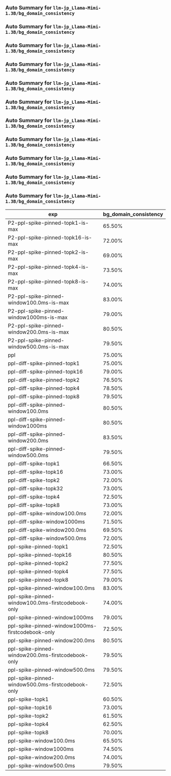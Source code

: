 ### Auto Summary for `llm-jp_Llama-Mimi-1.3B/bg_domain_consistency`

### Auto Summary for `llm-jp_Llama-Mimi-1.3B/bg_domain_consistency`

### Auto Summary for `llm-jp_Llama-Mimi-1.3B/bg_domain_consistency`

### Auto Summary for `llm-jp_Llama-Mimi-1.3B/bg_domain_consistency`

### Auto Summary for `llm-jp_Llama-Mimi-1.3B/bg_domain_consistency`

### Auto Summary for `llm-jp_Llama-Mimi-1.3B/bg_domain_consistency`

### Auto Summary for `llm-jp_Llama-Mimi-1.3B/bg_domain_consistency`

### Auto Summary for `llm-jp_Llama-Mimi-1.3B/bg_domain_consistency`

### Auto Summary for `llm-jp_Llama-Mimi-1.3B/bg_domain_consistency`

### Auto Summary for `llm-jp_Llama-Mimi-1.3B/bg_domain_consistency`

### Auto Summary for `llm-jp_Llama-Mimi-1.3B/bg_domain_consistency`

<!-- AUTO-GEN: SPLIT TABLE -->
| exp | bg_domain_consistency |
| --- | --- |
| P2-ppl-spike-pinned-topk1-is-max | 65.50% |
| P2-ppl-spike-pinned-topk16-is-max | 72.00% |
| P2-ppl-spike-pinned-topk2-is-max | 69.00% |
| P2-ppl-spike-pinned-topk4-is-max | 73.50% |
| P2-ppl-spike-pinned-topk8-is-max | 74.00% |
| P2-ppl-spike-pinned-window100.0ms-is-max | 83.00% |
| P2-ppl-spike-pinned-window1000ms-is-max | 79.00% |
| P2-ppl-spike-pinned-window200.0ms-is-max | 80.50% |
| P2-ppl-spike-pinned-window500.0ms-is-max | 79.50% |
| ppl | 75.00% |
| ppl-diff-spike-pinned-topk1 | 75.00% |
| ppl-diff-spike-pinned-topk16 | 79.00% |
| ppl-diff-spike-pinned-topk2 | 76.50% |
| ppl-diff-spike-pinned-topk4 | 78.50% |
| ppl-diff-spike-pinned-topk8 | 79.50% |
| ppl-diff-spike-pinned-window100.0ms | 80.50% |
| ppl-diff-spike-pinned-window1000ms | 80.50% |
| ppl-diff-spike-pinned-window200.0ms | 83.50% |
| ppl-diff-spike-pinned-window500.0ms | 79.50% |
| ppl-diff-spike-topk1 | 66.50% |
| ppl-diff-spike-topk16 | 73.00% |
| ppl-diff-spike-topk2 | 72.00% |
| ppl-diff-spike-topk32 | 73.00% |
| ppl-diff-spike-topk4 | 72.50% |
| ppl-diff-spike-topk8 | 73.00% |
| ppl-diff-spike-window100.0ms | 72.00% |
| ppl-diff-spike-window1000ms | 71.50% |
| ppl-diff-spike-window200.0ms | 69.50% |
| ppl-diff-spike-window500.0ms | 72.00% |
| ppl-spike-pinned-topk1 | 72.50% |
| ppl-spike-pinned-topk16 | 80.50% |
| ppl-spike-pinned-topk2 | 77.50% |
| ppl-spike-pinned-topk4 | 77.50% |
| ppl-spike-pinned-topk8 | 79.00% |
| ppl-spike-pinned-window100.0ms | 83.00% |
| ppl-spike-pinned-window100.0ms-firstcodebook-only | 74.00% |
| ppl-spike-pinned-window1000ms | 79.00% |
| ppl-spike-pinned-window1000ms-firstcodebook-only | 72.50% |
| ppl-spike-pinned-window200.0ms | 80.50% |
| ppl-spike-pinned-window200.0ms-firstcodebook-only | 79.50% |
| ppl-spike-pinned-window500.0ms | 79.50% |
| ppl-spike-pinned-window500.0ms-firstcodebook-only | 72.50% |
| ppl-spike-topk1 | 60.50% |
| ppl-spike-topk16 | 73.00% |
| ppl-spike-topk2 | 61.50% |
| ppl-spike-topk4 | 62.50% |
| ppl-spike-topk8 | 70.00% |
| ppl-spike-window100.0ms | 65.50% |
| ppl-spike-window1000ms | 74.50% |
| ppl-spike-window200.0ms | 74.00% |
| ppl-spike-window500.0ms | 79.50% |
<!-- AUTO-GEN: SPLIT TABLE -->
